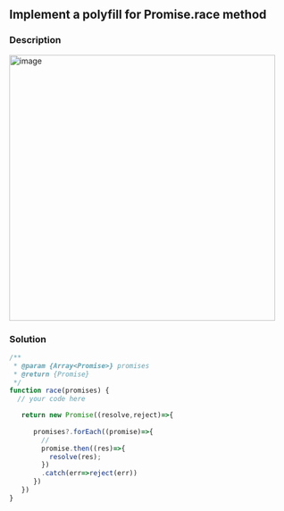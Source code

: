 ## Implement a polyfill for Promise.race method

### Description
<img width="476" alt="image" src="https://github.com/user-attachments/assets/40bb8a8b-777b-4d3a-bbf8-5b368963d23a">


### Solution
```javascript
/**
 * @param {Array<Promise>} promises
 * @return {Promise}
 */
function race(promises) {
  // your code here

   return new Promise((resolve,reject)=>{
     
      promises?.forEach((promise)=>{
        // 
        promise.then((res)=>{
          resolve(res);
        })
        .catch(err=>reject(err))
      })
   })
}
